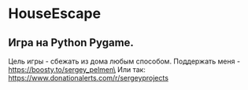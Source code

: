 # HouseEscape
## Игра на Python Pygame.
Цель игры - сбежать из дома любым способом.
Поддержать меня - https://boosty.to/sergey_pelmen\
Или так: https://www.donationalerts.com/r/sergeyprojects                     
